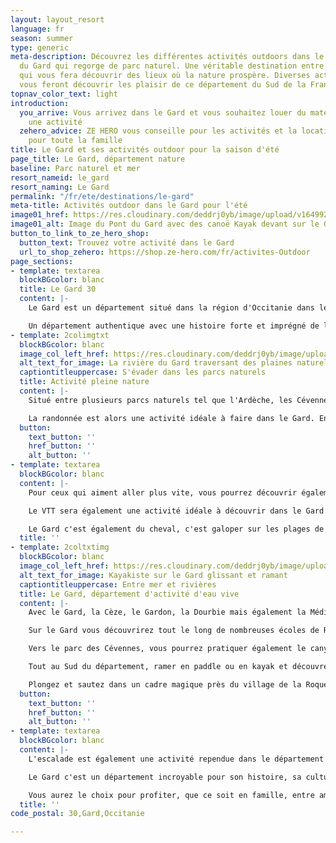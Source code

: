 ```yaml
---
layout: layout_resort
language: fr
season: summer
type: generic
meta-description: Découvrez les différentes activités outdoors dans le département
  du Gard qui regorge de parc naturel. Une véritable destination entre mer et parc,
  qui vous fera découvrir des lieux où la nature prospère. Diverses activité nature
  vous feront découvrir les plaisir de ce département du Sud de la France.
topnav_color_text: light
introduction:
  you_arrive: Vous arrivez dans le Gard et vous souhaitez louer du matériel ou trouver
    une activité
  zehero_advice: ZE HERO vous conseille pour les activités et la location des équipements
    pour toute la famille
title: Le Gard et ses activités outdoor pour la saison d'été
page_title: Le Gard, département nature
baseline: Parc naturel et mer
resort_nameid: le_gard
resort_naming: Le Gard
permalink: "/fr/ete/destinations/le-gard"
meta-title: Activités outdoor dans le Gard pour l'été
image01_href: https://res.cloudinary.com/deddrj0yb/image/upload/v1649921244/website/resorts/Gard/bernd-dittrich-B7cO-Z9V_zc-unsplash.jpg
image01_alt: Image du Pont du Gard avec des canoë Kayak devant sur le Gard
button_to_link_to_ze_hero_shop:
  button_text: Trouvez votre activité dans le Gard
  url_to_shop_zehero: https://shop.ze-hero.com/fr/activites-Outdoor
page_sections:
- template: textarea
  blockBGcolor: blanc
  title: Le Gard 30
  content: |-
    Le Gard est un département situé dans la région d'Occitanie dans le sud de la France. Sa rivière "le Gard" le traverse sur sa partie Est du département. Nîmes, Uzès, Alès, Le Grau du Roi et Bagnols sur Cèze sont les principales villes qui composent ce département du Sud Est de la France. Situé entre la mer Méditerranée ainsi que plus plusieurs parcs naturels tel que les Cévennes, l'Ardèche, et la Camargue, le Gard regorge de milieu naturel d'exception. Vous découvrirez une variété de paysages surprenants et préservés. Le Pont du Gard est un lieu également connu et incroyable. Dans le Gard on y retrouve aussi des villages parmi les plus beaux villages de France. Il abrite 4 lieux d’exception qui font partis du patrimoine de l’Unesco : le Pont du Gard, l’Abbaye de Saint-Gilles et les grands espaces des Causses et Cévennes ainsi que les gorges du Gardon.

    Un département authentique avec une histoire forte et imprégné de la romanité, des villages remarquables ainsi qu'une nature d'exception et préservé.
- template: 2colimgtxt
  blockBGcolor: blanc
  image_col_left_href: https://res.cloudinary.com/deddrj0yb/image/upload/v1649857694/website/resorts/Gard/sebastien-jermer-WommfO0Dfjg-unsplash.jpg
  alt_text_for_image: La rivière du Gard traversant des plaines naturels
  captiontitleuppercase: S'évader dans les parcs naturels
  title: Activité pleine nature
  content: |-
    Situé entre plusieurs parcs naturels tel que l'Ardèche, les Cévennes, le Camargue et les Causses le Gard offre une variété de paysages. En plus des différents parcs naturels, vous trouverez de nombreuses réserves naturelles tel que la réserve de Combe Chaude, des gorges du Gardon. Vous découvrirez également de nombreux sites naturels comme les cascades du Sautadet, les Gorges de la Cèze, la mer des roches, la Fausse des Fournès, le cirque de Navacelle et bien d'autres.

    La randonnée est alors une activité idéale à faire dans le Gard. Entre la garrigue, les plaines, les sommets tel que le Mont Aigoual, le Gard c’est 9000 km d’itinéraire de randonnée pédestre. Le choix des randonnées sera alors immense. Vous pourrez découvrir une variété d’environnement. Découvrez alors le parc national des Cévennes et laissez-vous guider par un accompagnateur de moyenne montagne afin de découvrir et de comprendre cette nature. Vous pourrez vous imprégner des paysages historiques, préservé, plus montagneux tout comme des paysages plus méditerranéens avec la garrigue et ses horizons de flamants roses. Les randonnées les plus connues se trouvent dans les gorges du Gardon, au sommet du Mont Aigoual, au pont du Gard, à Corbès, au pont du Hasard, à la mer des Roches, aux lacs des Pises, vers les collines de Senhac etc. Découvrez en randonnant ces paysages sublimes mais également le terroir, les troupeaux, la faune et flore et l’histoire de cette terre.
  button:
    text_button: ''
    href_button: ''
    alt_button: ''
- template: textarea
  blockBGcolor: blanc
  content: |-
    Pour ceux qui aiment aller plus vite, vous pourrez découvrir également le Gard en courant et en pratiquant le Trail-running. Tout comme la randonnée, le choix des itinéraires est large et incroyable. Toutes les possibilités s'offrent à vous pour courir et découvrir dans l'effort des lieux somptueux pour simple plaisir de vos yeux et de vos jambes. Vous trouverez également des circuits et des parcours spécialement dédiés au Trail.

    Le VTT sera également une activité idéale à découvrir dans le Gard. Le Gard comporte la marque nationale "Accueil Vélo", ce qui permet d'avoir une destination 100% vélo. Partez traverser la Camargue, les Causses et les Cévennes, cheminer sur les traces des Celtes et des Romains en VTT. Une multitude de paysages divers et riches en histoire. Vous trouverez des circuits techniques comme des circuits plus doux et agréables. Le vélo de route sera également un moyen parfait de parcourir les routes et de sillonner les lieux et les villages.

    Le Gard c'est également du cheval, c'est galoper sur les plages de Camargues au coucher du soleil. C'est prendre un âne et partir dans les Cévennes randonner et bivouaquer. Un retour aux sources, une source d'inspiration, le bonheur à l'état naturel.
  title: ''
- template: 2coltxtimg
  blockBGcolor: blanc
  image_col_left_href: https://res.cloudinary.com/deddrj0yb/image/upload/v1649857701/website/resorts/Gard/quentin-bounias-GL_YlnE4djk-unsplash.jpg
  alt_text_for_image: Kayakiste sur le Gard glissant et ramant
  captiontitleuppercase: Entre mer et rivières
  title: Le Gard, département d'activité d'eau vive
  content: |-
    Avec le Gard, la Cèze, le Gardon, la Dourbie mais également la Méditerranée et plusieurs lacs, le département du Gard offre une multitude de lieux pour profiter d'activité d'eau vive.

    Sur le Gard vous découvrirez tout le long de nombreuses écoles de Rafting, de canyoning, de kayak, et d'hydrospeed. Vous pourrez profiter des descentes pour découvrir et randonner en profitant du paysage. C'est également s'amuser et vivre des sensations fortes en rafting. Les différentes rivières tel que la Cèze, le Gardon et la Dourbie seront idéales pour pratiquer le canoë-kayak. Entre rapides et sensations fortes, le Gard offre un large panel de descente à faire. Un moment de fraîcheur dans des cadres uniques. Vous pourrez également louer votre kayak dans le Gard, la Dourbie, le Gardon et randonner et par exemple aller voir le fameux Pont du Gard.

    Vers le parc des Cévennes, vous pourrez pratiquer également le canyoning avec de multiples canyons réputés.

    Tout au Sud du département, ramer en paddle ou en kayak et découvrez la Camargue en sillonnant les environs près des flamants roses.

    Plongez et sautez dans un cadre magique près du village de la Roque sur Cèze aux cascades du Sauteret.
  button:
    text_button: ''
    href_button: ''
    alt_button: ''
- template: textarea
  blockBGcolor: blanc
  content: |-
    L'escalade est également une activité rependue dans le département du Gard avec de nombreuses voies et de falaises pour grimper. Vous retrouverez les meilleurs pour grimper à Seynes, Collias, Russan, Rochefort du Gard, Orsan, Estézargues, Pont d’Auzon. Vous l'avez compris, vous aurez le choix pour vous initier à l'escalade dans le Gard tout comme vous perfectionnez. L'escalade c'est une parfaite activité afin de se dépasser mais également de découvrir un lieu, un environnement car vous êtes directement dans son milieu naturel.

    Le Gard c'est un département incroyable pour son histoire, sa culture, son territoire, son patrimoine. Mais c'est surtout un département où la nature prospère par ses nombreux parcs, réserves et sites naturels, des lieux d'exceptions et protégés. Partez le découvrir en randonnant à pied, à cheval, en kayak. Faîte le plein de sensation en canyoning, en rafting, en escalade et en VTT.

    Vous aurez le choix pour profiter, que ce soit en famille, entre amis ou en couple. Un séjour qui se voudra unique dans le Gard.
  title: ''
code_postal: 30,Gard,Occitanie

---
```


